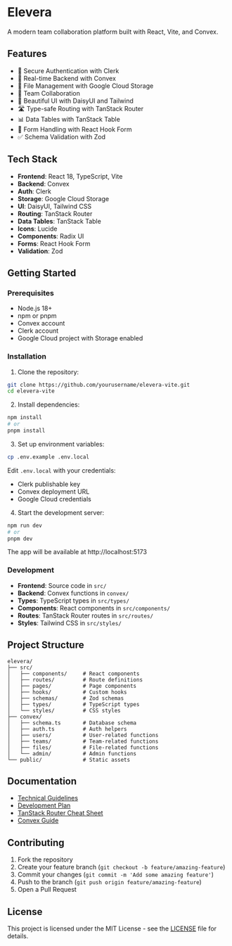 # Elevera

A modern team collaboration platform built with React, Vite, and Convex.

## Features

- 🔐 Secure Authentication with Clerk
- 🚀 Real-time Backend with Convex
- 📁 File Management with Google Cloud Storage
- 👥 Team Collaboration
- 🎨 Beautiful UI with DaisyUI and Tailwind
- 🛣️ Type-safe Routing with TanStack Router
- 📊 Data Tables with TanStack Table
- 📝 Form Handling with React Hook Form
- ✅ Schema Validation with Zod

## Tech Stack

- **Frontend**: React 18, TypeScript, Vite
- **Backend**: Convex
- **Auth**: Clerk
- **Storage**: Google Cloud Storage
- **UI**: DaisyUI, Tailwind CSS
- **Routing**: TanStack Router
- **Data Tables**: TanStack Table
- **Icons**: Lucide
- **Components**: Radix UI
- **Forms**: React Hook Form
- **Validation**: Zod

## Getting Started

### Prerequisites

- Node.js 18+
- npm or pnpm
- Convex account
- Clerk account
- Google Cloud project with Storage enabled

### Installation

1. Clone the repository:
```bash
git clone https://github.com/yourusername/elevera-vite.git
cd elevera-vite
```

2. Install dependencies:
```bash
npm install
# or
pnpm install
```

3. Set up environment variables:
```bash
cp .env.example .env.local
```

Edit `.env.local` with your credentials:
- Clerk publishable key
- Convex deployment URL
- Google Cloud credentials

4. Start the development server:
```bash
npm run dev
# or
pnpm dev
```

The app will be available at http://localhost:5173

### Development

- **Frontend**: Source code in `src/`
- **Backend**: Convex functions in `convex/`
- **Types**: TypeScript types in `src/types/`
- **Components**: React components in `src/components/`
- **Routes**: TanStack Router routes in `src/routes/`
- **Styles**: Tailwind CSS in `src/styles/`

## Project Structure

```
elevera/
├── src/
│   ├── components/     # React components
│   ├── routes/         # Route definitions
│   ├── pages/          # Page components
│   ├── hooks/          # Custom hooks
│   ├── schemas/        # Zod schemas
│   ├── types/          # TypeScript types
│   └── styles/         # CSS styles
├── convex/
│   ├── schema.ts       # Database schema
│   ├── auth.ts         # Auth helpers
│   ├── users/          # User-related functions
│   ├── teams/          # Team-related functions
│   ├── files/          # File-related functions
│   └── admin/          # Admin functions
└── public/             # Static assets
```

## Documentation

- [Technical Guidelines](./TECHNICAL_GUIDELINES.md)
- [Development Plan](./DEVELOPMENT_PLAN.md)
- [TanStack Router Cheat Sheet](./TanStack_Router_Cheat_Sheet.md)
- [Convex Guide](./convex.md)

## Contributing

1. Fork the repository
2. Create your feature branch (`git checkout -b feature/amazing-feature`)
3. Commit your changes (`git commit -m 'Add some amazing feature'`)
4. Push to the branch (`git push origin feature/amazing-feature`)
5. Open a Pull Request

## License

This project is licensed under the MIT License - see the [LICENSE](LICENSE) file for details.
